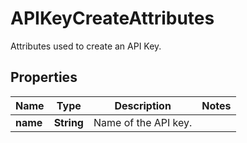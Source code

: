 

# APIKeyCreateAttributes

Attributes used to create an API Key.
## Properties

Name | Type | Description | Notes
------------ | ------------- | ------------- | -------------
**name** | **String** | Name of the API key. | 



